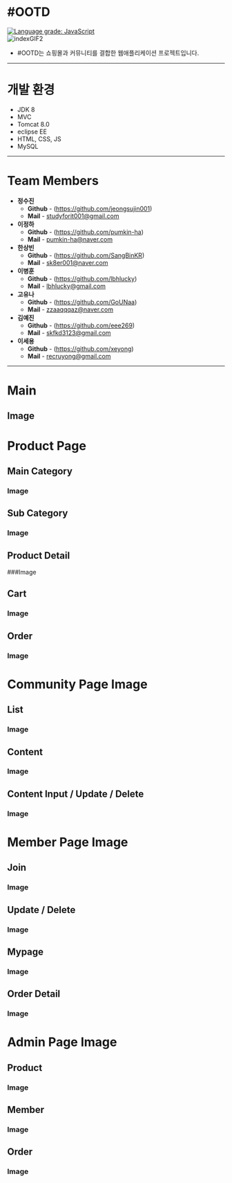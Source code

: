 # #OOTD
[![Language grade: JavaScript](https://img.shields.io/lgtm/grade/javascript/g/eee269/TeamPro.svg?logo=lgtm&logoWidth=18)](https://lgtm.com/projects/g/eee269/TeamPro/context:javascript)<br>
![indexGIF2](https://user-images.githubusercontent.com/73917786/103332993-8c639200-4aaf-11eb-8dc8-ef9579837237.gif)<br/>
* #OOTD는 쇼핑몰과 커뮤니티를 결합한 웹애플리케이션 프로젝트입니다. 
---
# 개발 환경
* JDK 8
* MVC
* Tomcat 8.0
* eclipse EE
* HTML, CSS, JS
* MySQL
---
# Team Members
* **정수진**
    * **Github** - (https://github.com/jeongsujin001)
    * **Mail** - <studyforit001@gmail.com>
* **이정하**
    * **Github** - (https://github.com/pumkin-ha)
    * **Mail** - <pumkin-ha@naver.com>
* **한상빈**
    * **Github** - (https://github.com/SangBinKR)
    * **Mail** - <sk8er001@naver.com>
* **이병훈**
    * **Github** - (https://github.com/lbhlucky)
    * **Mail** - <lbhlucky@gmail.com>
* **고유나**
    * **Github** - (https://github.com/GoUNaa)
    * **Mail** - <zzaaqqqaz@naver.com>    
* **김예진**
    * **Github** - (https://github.com/eee269)
    * **Mail** - <skfkd3123@gmail.com>
* **이세용**
    * **Github** - (https://github.com/xeyong)
    * **Mail** - <recruyong@gmail.com>       
---
# Main
## Image



# Product Page
## Main Category
### Image

## Sub Category
### Image

## Product Detail
###Image

## Cart
### Image


## Order
### Image


# Community Page Image
## List
### Image


## Content
### Image


## Content Input / Update / Delete
### Image


# Member Page Image
## Join
### Image


## Update / Delete
### Image


## Mypage
### Image


## Order Detail
### Image

# Admin Page Image
## Product
### Image


## Member
### Image


## Order
### Image
